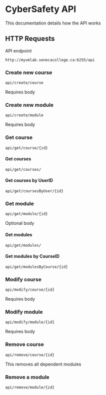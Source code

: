 # CyberSafety API

This documentation details how the API works

## HTTP Requests

API endpoint

```
http://myvmlab.senecacollege.ca:6255/api
```

### Create new course

```
api/create/course
```
Requires body

### Create new module

```
api/create/module
```
Requires body

### Get course

```
api/get/course/{id}
```
#### Get courses

```
api/get/courses/
```

#### Get courses by UserID

```
api/get/coursesByUser/{id}
```

### Get module

```
api/get/module/{id}
```
Optional body

#### Get modules

```
api/get/modules/
```


#### Get modules by CourseID

```
api/get/modulesByCourse/{id}
```

### Modify course

```
api/modify/course/{id}
```
Requires body

### Modify module

```
api/modify/module/{id}
```
Requires body

### Remove course

```
api/remove/course/{id}
```
This removes all dependent modules

### Remove a module

```
api/remove/module/{id}
```
